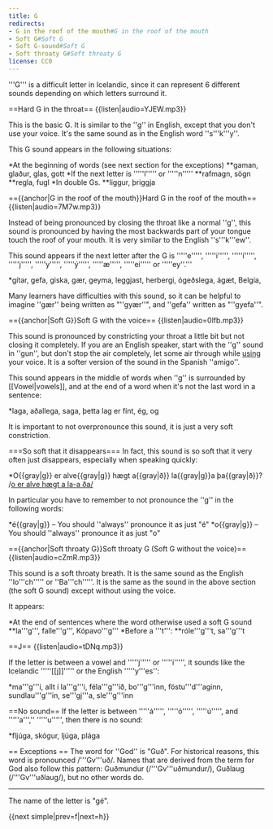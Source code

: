 ```yaml
---
title: G
redirects:
- G in the roof of the mouth#G in the roof of the mouth
- Soft G#Soft G
- Soft G-sound#Soft G
- Soft throaty G#Soft throaty G
license: CC0
---
```


'''G''' is a difficult letter in Icelandic, since it can represent 6 different sounds depending on which letters surround it.

==Hard G in the throat==
{{listen|audio=YJEW.mp3}}

This is the basic G. It is similar to the ''g'' in English, except that you don't use your voice. It's the same sound as in the English word ''s'''k'''y''.

This G sound appears in the following situations:

*At the beginning of words (see next section for the exceptions)
**gaman, glaður, glas, gott
*If the next letter is '''''l''''' or '''''n'''''
**rafmagn, sögn
**regla, fugl
*In double Gs.
**liggur, þriggja

=={{anchor|G in the roof of the mouth}}Hard G in the roof of the mouth==
{{listen|audio=7M7w.mp3}}

Instead of being pronounced by closing the throat like a normal ''g'', this sound is pronounced by having the most backwards part of your tongue touch the roof of your mouth. It is very similar to the English ''s'''k'''ew''.

This sound appears if the next letter after the G is '''''e''''', '''''i''''', '''''í''''', '''''j''''', '''''y''''', '''''ý''''', '''''æ''''', '''''ei''''' or '''''ey''.'''

*gítar, gefa, giska, gær, geyma, leggjast, herbergi, ógeðslega, ágæt, Belgía,

Many learners have difficulties with this sound, so it can be helpful to imagine ''gær'' being written as "''gyær''", and ''gefa'' written as "''gyefa''".

=={{anchor|Soft G}}Soft G with the voice==
{{listen|audio=0lfb.mp3}}

This sound is pronounced by constricting your throat a little bit but not closing it completely. If you are an English speaker, start with the ''g'' sound in ''gun'', but don't stop the air completely, let some air through while <u>using</u> your voice. It is a softer version of the sound in the Spanish ''amigo''.

This sound appears in the middle of words when ''g'' is surrounded by [[Vowel|vowels]], and at the end of a word when it's not the last word in a sentence:

*laga, aðallega, saga, þetta lag er fínt, ég, og

It is important to not overpronounce this sound, it is just a very soft constriction.

===So soft that it disappears===
In fact, this sound is so soft that it very often just disappears, especially when speaking quickly:

*O{{gray|g}} er alve{{gray|g}} hægt a{{gray|ð}} la{{gray|g}}a þa{{gray|ð}}? /<u>o er alve hægt a la-a ða/</u>

In particular you have to remember to not pronounce the ''g'' in the following words:

*é{{gray|g}} – You should ''always'' pronounce it as just "é"
*o{{gray|g}} – You should ''always'' pronounce it as just "o"

=={{anchor|Soft throaty G}}Soft throaty G (Soft G without the voice)==
{{listen|audio=cZmR.mp3}}

This sound is a soft throaty breath. It is the same sound as the English ''lo'''ch''''' or ''Ba'''ch'''''. It is the same as the sound in the above section (the soft G sound) except without using the voice.

It appears:

*At the end of sentences where the word otherwise used a soft G sound
**la'''g''', falle'''g''', Kópavo'''g'''
*Before a '''t''':
**róle'''g'''t, sa'''g'''t

==J==
{{listen|audio=tDNq.mp3}}

If the letter is between a vowel and '''''j''''' or '''''i''''', it sounds like the Icelandic '''''[[j]]''''' or the English '''''y'''es'':

*ma'''g'''i, allt í la'''g'''i, féla'''g'''ið, bo'''g'''inn, föstu'''d'''aginn, sundlau'''g'''in, se'''gj'''a, sle'''g'''inn

==No sound==
If the letter is between '''''á''''', '''''ó''''', '''''ú''''', and '''''a''','' '''''u''''', then there is no sound:

*fljúga, skógur, ljúga, plága

== Exceptions ==
The word for ''God'' is "Guð". For historical reasons, this word is pronounced /'''Gv'''uð/. Names that are derived from the term for God also follow this pattern: Guðmundur (/'''Gv'''uðmundur/), Guðlaug (/'''Gv'''uðlaug/), but no other words do.

***

The name of the letter is "gé".

{{next simple|prev=f|next=h}}